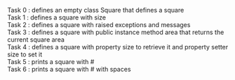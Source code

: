 Task 0 : defines an empty class Square that defines a square  
Task 1 : defines a square with size  
Task 2 : defines a square with raised exceptions and messages  
Task 3 : defines a square with public instance method area that returns the current square area  
Task 4 : defines a square with property size to retrieve it and property setter size to set it  
Task 5 : prints a square with #  
Task 6 : prints a square with # with spaces  
